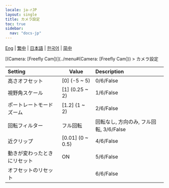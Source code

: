 ```yaml
---
locale: ja-rJP
layout: single
title: カメラ設定
toc: true
sidebar:
  nav: "docs-jp"
---
```

[Eng](/dancexr/menu/2025.4/scene/config_camera) | [繁中](/tw/dancexr/menu/2025.4/scene/config_camera) | [日本語](/jp/dancexr/menu/2025.4/scene/config_camera) | [한국어](/kr/dancexr/menu/2025.4/scene/config_camera) | [简中](/zh/dancexr/menu/2025.4/scene/config_camera)

[(Camera: [Freefly Cam])](../menu#(Camera: [Freefly Cam])) > カメラ設定



| Setting | Value | Description |
| :--- | --- | :--- |
| 高さオフセット | [0] (-5 ~ 5) | 0/6/False
| 視野角スケール | [1] (0.25 ~ 2) | 1/6/False
| ポートレートモードズーム | [1.2] (1 ~ 2) | 2/6/False
| 回転フィルター | フル回転 | 回転なし, 方向のみ, フル回転, 3/6/False
| 近クリップ | [0.01] (0 ~ 0.5) | 4/6/False
| 動きが変わったときにリセット | ON | 5/6/False
| オフセットのリセット || 6/6/False
